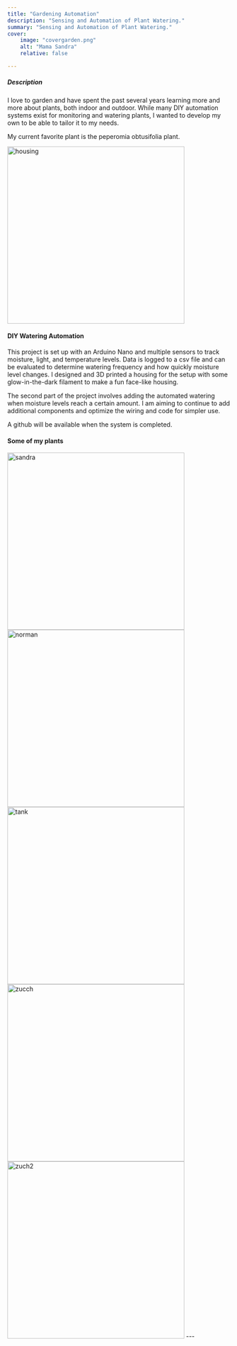 ```yaml
---
title: "Gardening Automation" 
description: "Sensing and Automation of Plant Watering." 
summary: "Sensing and Automation of Plant Watering." 
cover:
    image: "covergarden.png"
    alt: "Mama Sandra"
    relative: false

---
```


##### Description
I love to garden and have spent the past several years learning more and more about plants, both indoor and outdoor. While many DIY automation systems exist for monitoring and watering plants, I wanted to develop my own to be able to tailor it to my needs.

My current favorite plant is the peperomia obtusifolia plant. 

<img src="housing.jpg" alt="housing" width="400"/>


#### DIY Watering Automation

This project is set up with an Arduino Nano and multiple sensors to track moisture, light, and temperature levels. Data is logged to a csv file and can be evaluated to determine watering frequency and how quickly moisture level changes. I designed and 3D printed a housing for the setup with some glow-in-the-dark filament to make a fun face-like housing. 

The second part of the project involves adding the automated watering when moisture levels reach a certain amount. I am aiming to continue to add additional components and optimize the wiring and code for simpler use.

A github will be available when the system is completed.

#### Some of my plants

<img src="sandra.jpg" alt="sandra" width="400"/>
<img src="norman.jpg" alt="norman" width="400"/>
<img src="tank.jpg" alt="tank" width="400"/>
<img src="zucch.jpg" alt="zucch" width="400"/>
<img src="zucch2.jpg" alt="zuch2" width="400"/>
---

